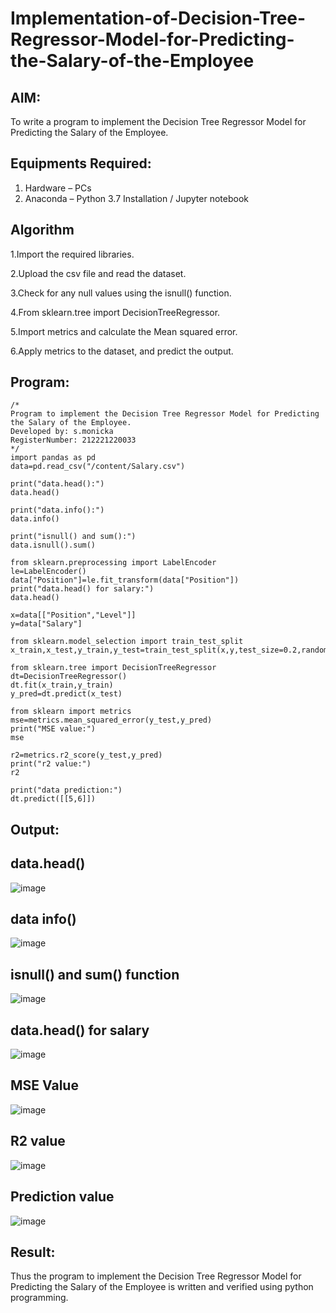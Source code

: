 # Implementation-of-Decision-Tree-Regressor-Model-for-Predicting-the-Salary-of-the-Employee

## AIM:
To write a program to implement the Decision Tree Regressor Model for Predicting the Salary of the Employee.

## Equipments Required:
1. Hardware – PCs
2. Anaconda – Python 3.7 Installation / Jupyter notebook

## Algorithm
1.Import the required libraries.

2.Upload the csv file and read the dataset.

3.Check for any null values using the isnull() function.

4.From sklearn.tree import DecisionTreeRegressor.

5.Import metrics and calculate the Mean squared error.

6.Apply metrics to the dataset, and predict the output.

## Program:
```
/*
Program to implement the Decision Tree Regressor Model for Predicting the Salary of the Employee.
Developed by: s.monicka
RegisterNumber: 212221220033 
*/
import pandas as pd
data=pd.read_csv("/content/Salary.csv")

print("data.head():")
data.head()

print("data.info():")
data.info()

print("isnull() and sum():")
data.isnull().sum()

from sklearn.preprocessing import LabelEncoder
le=LabelEncoder()
data["Position"]=le.fit_transform(data["Position"])
print("data.head() for salary:")
data.head()

x=data[["Position","Level"]]
y=data["Salary"]

from sklearn.model_selection import train_test_split
x_train,x_test,y_train,y_test=train_test_split(x,y,test_size=0.2,random_state=2)

from sklearn.tree import DecisionTreeRegressor
dt=DecisionTreeRegressor()
dt.fit(x_train,y_train)
y_pred=dt.predict(x_test)

from sklearn import metrics
mse=metrics.mean_squared_error(y_test,y_pred)
print("MSE value:")
mse

r2=metrics.r2_score(y_test,y_pred)
print("r2 value:")
r2

print("data prediction:")
dt.predict([[5,6]])
```
## Output:
## data.head()
![image](https://github.com/Monicka19/Implementation-of-Decision-Tree-Regressor-Model-for-Predicting-the-Salary-of-the-Employee/assets/143497806/2da9b18b-7620-402e-b045-bf4b18ce5180)
## data info()
![image](https://github.com/Monicka19/Implementation-of-Decision-Tree-Regressor-Model-for-Predicting-the-Salary-of-the-Employee/assets/143497806/160d74be-2eed-4623-97f4-14348b0d48e8)
## isnull() and sum() function
![image](https://github.com/Monicka19/Implementation-of-Decision-Tree-Regressor-Model-for-Predicting-the-Salary-of-the-Employee/assets/143497806/eb751692-53f7-429b-ac4f-67e1d6887a31)
## data.head() for salary
![image](https://github.com/Monicka19/Implementation-of-Decision-Tree-Regressor-Model-for-Predicting-the-Salary-of-the-Employee/assets/143497806/70720ba7-7ac2-4e93-8bf4-79d889e83045)
## MSE Value
![image](https://github.com/Monicka19/Implementation-of-Decision-Tree-Regressor-Model-for-Predicting-the-Salary-of-the-Employee/assets/143497806/fa6a3114-674e-4213-99a0-3c48c73150ab)
## R2 value
![image](https://github.com/Monicka19/Implementation-of-Decision-Tree-Regressor-Model-for-Predicting-the-Salary-of-the-Employee/assets/143497806/e7dbb9fb-823c-4e99-9ce4-bb4726efd44c)
## Prediction value
![image](https://github.com/Monicka19/Implementation-of-Decision-Tree-Regressor-Model-for-Predicting-the-Salary-of-the-Employee/assets/143497806/e0d97cdf-d037-47bc-8cce-7df76b682a0c)

## Result:
Thus the program to implement the Decision Tree Regressor Model for Predicting the Salary of the Employee is written and verified using python programming.
